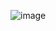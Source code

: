 ![image](https://github.com/SWEG-2015EC-Batch/Coding-Geeks/assets/149189296/b8dc14ae-c6c2-455e-8db5-621d5aeb9a9c)


